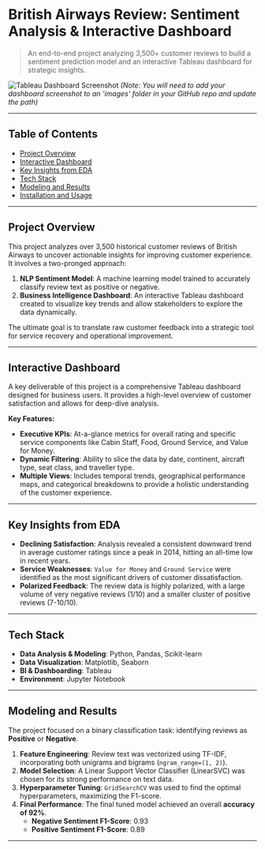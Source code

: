 # British Airways Review: Sentiment Analysis & Interactive Dashboard

> An end-to-end project analyzing 3,500+ customer reviews to build a sentiment prediction model and an interactive Tableau dashboard for strategic insights.

![Tableau Dashboard Screenshot](image_b15e25.jpg) 
*(Note: You will need to add your dashboard screenshot to an 'images' folder in your GitHub repo and update the path)*

---

## Table of Contents
* [Project Overview](#project-overview)
* [Interactive Dashboard](#interactive-dashboard)
* [Key Insights from EDA](#key-insights-from-eda)
* [Tech Stack](#tech-stack)
* [Modeling and Results](#modeling-and-results)
* [Installation and Usage](#installation-and-usage)

---

## Project Overview

This project analyzes over 3,500 historical customer reviews of British Airways to uncover actionable insights for improving customer experience. It involves a two-pronged approach:

1.  **NLP Sentiment Model**: A machine learning model trained to accurately classify review text as positive or negative.
2.  **Business Intelligence Dashboard**: An interactive Tableau dashboard created to visualize key trends and allow stakeholders to explore the data dynamically.

The ultimate goal is to translate raw customer feedback into a strategic tool for service recovery and operational improvement.

---

## Interactive Dashboard

A key deliverable of this project is a comprehensive Tableau dashboard designed for business users. It provides a high-level overview of customer satisfaction and allows for deep-dive analysis.

**Key Features:**
* **Executive KPIs**: At-a-glance metrics for overall rating and specific service components like Cabin Staff, Food, Ground Service, and Value for Money.
* **Dynamic Filtering**: Ability to slice the data by date, continent, aircraft type, seat class, and traveller type.
* **Multiple Views**: Includes temporal trends, geographical performance maps, and categorical breakdowns to provide a holistic understanding of the customer experience.

---

## Key Insights from EDA

* **Declining Satisfaction**: Analysis revealed a consistent downward trend in average customer ratings since a peak in 2014, hitting an all-time low in recent years.
* **Service Weaknesses**: `Value for Money` and `Ground Service` were identified as the most significant drivers of customer dissatisfaction.
* **Polarized Feedback**: The review data is highly polarized, with a large volume of very negative reviews (1/10) and a smaller cluster of positive reviews (7-10/10).

---

## Tech Stack
* **Data Analysis & Modeling**: Python, Pandas, Scikit-learn
* **Data Visualization**: Matplotlib, Seaborn
* **BI & Dashboarding**: Tableau
* **Environment**: Jupyter Notebook

---

## Modeling and Results

The project focused on a binary classification task: identifying reviews as **Positive** or **Negative**.

1.  **Feature Engineering**: Review text was vectorized using TF-IDF, incorporating both unigrams and bigrams (`ngram_range=(1, 2)`).
2.  **Model Selection**: A Linear Support Vector Classifier (LinearSVC) was chosen for its strong performance on text data.
3.  **Hyperparameter Tuning**: `GridSearchCV` was used to find the optimal hyperparameters, maximizing the F1-score.
4.  **Final Performance**: The final tuned model achieved an overall **accuracy of 92%**.
    * **Negative Sentiment F1-Score**: 0.93
    * **Positive Sentiment F1-Score**: 0.89

---

